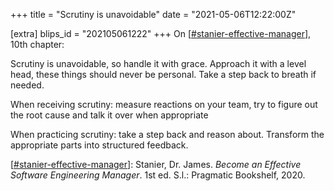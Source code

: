+++
title = "Scrutiny is unavoidable"
date = "2021-05-06T12:22:00Z"

[extra]
blips_id = "202105061222"
+++
On [[#stanier-effective-manager](/blips/tags/stanier-effective-manager)], 10th chapter:

Scrutiny is unavoidable, so handle it with grace. Approach it with a level head, these things should never be personal. Take a step back to breath if needed.

When receiving scrutiny: measure reactions on your team, try to figure out the root cause and talk it over when appropriate

When practicing scrutiny: take a step back and reason about. Transform the appropriate parts into structured feedback.

[[#stanier-effective-manager](/blips/tags/stanier-effective-manager)]: Stanier, Dr. James. _Become an Effective Software Engineering Manager_. 1st ed. S.l.: Pragmatic Bookshelf, 2020.
